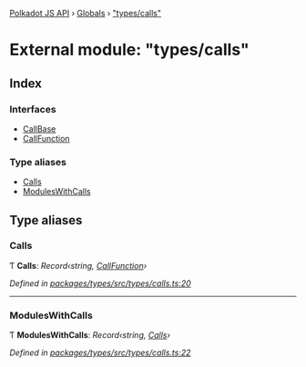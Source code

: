 [Polkadot JS API](../README.md) › [Globals](../globals.md) › ["types/calls"](_types_calls_.md)

# External module: "types/calls"

## Index

### Interfaces

* [CallBase](../interfaces/_types_calls_.callbase.md)
* [CallFunction](../interfaces/_types_calls_.callfunction.md)

### Type aliases

* [Calls](_types_calls_.md#calls)
* [ModulesWithCalls](_types_calls_.md#moduleswithcalls)

## Type aliases

###  Calls

Ƭ **Calls**: *Record‹string, [CallFunction](../interfaces/_types_calls_.callfunction.md)›*

*Defined in [packages/types/src/types/calls.ts:20](https://github.com/polkadot-js/api/blob/253e48f7b/packages/types/src/types/calls.ts#L20)*

___

###  ModulesWithCalls

Ƭ **ModulesWithCalls**: *Record‹string, [Calls](_types_calls_.md#calls)›*

*Defined in [packages/types/src/types/calls.ts:22](https://github.com/polkadot-js/api/blob/253e48f7b/packages/types/src/types/calls.ts#L22)*
